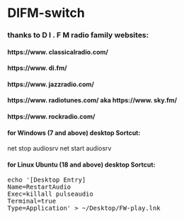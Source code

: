 # DIFM-switch

### thanks to  D I . F M  radio family websites:

#### https://www. classicalradio.com/
#### https://www. di.fm/
#### https://www. jazzradio.com/
#### https://www. radiotunes.com/ aka https://www. sky.fm/
#### https://www. rockradio.com/

#### for Windows (7 and above) desktop Sortcut:
net stop audiosrv
net start audiosrv

#### for Linux Ubuntu (18 and above) desktop Sortcut:
<pre>echo '[Desktop Entry]
Name=RestartAudio
Exec=killall pulseaudio
Terminal=true
Type=Application' > ~/Desktop/FW-play.lnk
<pre>
